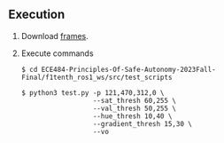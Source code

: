 ## Execution

1. Download [frames](https://uofi.box.com/s/82lk65dg8a9vkvc4hn17ffag5car7dva).

2. Execute commands
    ```
    $ cd ECE484-Principles-Of-Safe-Autonomy-2023Fall-Final/f1tenth_ros1_ws/src/test_scripts

    $ python3 test.py -p 121,470,312,0 \
                      --sat_thresh 60,255 \
                      --val_thresh 50,255 \
                      --hue_thresh 10,40 \
                      --gradient_thresh 15,30 \
                      --vo
    ```